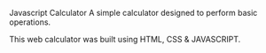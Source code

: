 Javascript Calculator
A simple calculator designed to perform basic operations.

This web calculator was built using HTML, CSS & JAVASCRIPT.
